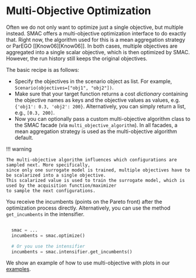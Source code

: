 # Multi-Objective Optimization

Often we do not only want to optimize just a single objective, but multiple instead. SMAC offers a multi-objective 
optimization interface to do exactly that. Right now, the algorithm used for this is a mean aggregation strategy or 
ParEGO [[Know06][Know06]]. In both cases, multiple objectives are aggregated into a single scalar objective, which is then 
optimized by SMAC. However, the run history still keeps the original objectives.


The basic recipe is as follows:

- Specify the objectives in the scenario object as list. For example, ``Scenario(objectives=["obj1", "obj2"])``.
- Make sure that your target function returns a cost *dictionary* containing the objective names as keys
  and the objective values as values, e.g. ``{'obj1': 0.3, 'obj2': 200}``. Alternatively, you can simply
  return a list, e.g., ``[0.3, 200]``.
- Now you can optionally pass a custom multi-objective algorithm class to the SMAC
  facade (via ``multi_objective_algorithm``). In all facades, a mean aggregation strategy is used as the 
  multi-objective algorithm default.


!!! warning

    The multi-objective algorithm influences which configurations are sampled next. More specifically, 
    since only one surrogate model is trained, multiple objectives have to be scalarized into a single objective.
    This scalarized value is used to train the surrogate model, which is used by the acquisition function/maximizer
    to sample the next configurations.  


You receive the incumbents (points on the Pareto front) after the optimization process directly. Alternatively, you can 
use the method ``get_incumbents`` in the intensifier.

```python

  smac = ...
  incumbents = smac.optimize()

  # Or you use the intensifier
  incumbents = smac.intensifier.get_incumbents()
```

We show an example of how to use multi-objective with plots in our [examples](../examples/3%20Multi-Objective/1_schaffer.md).
